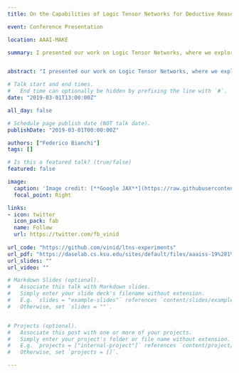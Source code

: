 ```yaml
---
title: On the Capabilities of Logic Tensor Networks for Deductive Reasoning

event: Conference Presentation

location: AAAI-MAKE

summary: I presented our work on Logic Tensor Networks, where we explore its reasoning capabilities.


abstract: "I presented our work on Logic Tensor Networks, where we explore its reasoning capabilities."

# Talk start and end times.
#   End time can optionally be hidden by prefixing the line with `#`.
date: "2019-03-01T13:00:00Z"

all_day: false

# Schedule page publish date (NOT talk date).
publishDate: "2019-03-01T00:00:00Z"

authors: ["Federico Bianchi"]
tags: []

# Is this a featured talk? (true/false)
featured: false

image:
  caption: 'Image credit: [**Google JAX**](https://raw.githubusercontent.com/google/jax/master/images/jax_logo_250px.png)'
  focal_point: Right

links:
- icon: twitter
  icon_pack: fab
  name: Follow
  url: https://twitter.com/fb_vinid
  
url_code: "https://github.com/vinid/ltns-experiments"
url_pdf: "https://daselab.cs.ksu.edu/sites/default/files/aaaiss-19%281%29.pdf"
url_slides: ""
url_video: ""

# Markdown Slides (optional).
#   Associate this talk with Markdown slides.
#   Simply enter your slide deck's filename without extension.
#   E.g. `slides = "example-slides"` references `content/slides/example-slides.md`.
#   Otherwise, set `slides = ""`.


# Projects (optional).
#   Associate this post with one or more of your projects.
#   Simply enter your project's folder or file name without extension.
#   E.g. `projects = ["internal-project"]` references `content/project/deep-learning/index.md`.
#   Otherwise, set `projects = []`.

---
```

